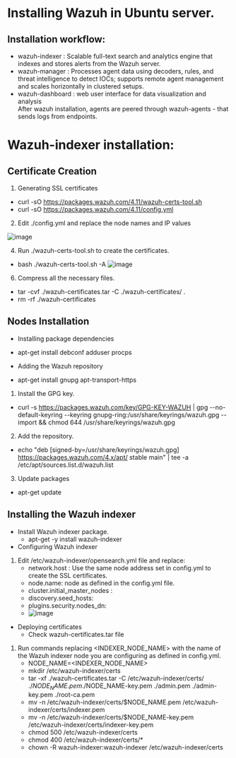 # Installing Wazuh in Ubuntu server.
## Installation workflow:  
* wazuh-indexer : Scalable full-text search and analytics engine that indexes and stores alerts from the Wazuh server.  
* wazuh-manager : Processes agent data using decoders, rules, and threat intelligence to detect IOCs; supports remote agent management and scales horizontally in clustered setups.  
* wazuh-dashboard : web user interface for data visualization and analysis  
After wazuh installation, agents are peered through wazuh-agents - that sends logs from endpoints.  

# Wazuh-indexer installation:  
## Certificate Creation
1. Generating SSL certificates  
 - curl -sO https://packages.wazuh.com/4.11/wazuh-certs-tool.sh  
 - curl -sO https://packages.wazuh.com/4.11/config.yml  
2. Edit ./config.yml and replace the node names and IP values
   
![image](https://github.com/user-attachments/assets/5ebf72f0-a1d1-4058-acbb-1629c4089c7c)  

4. Run ./wazuh-certs-tool.sh to create the certificates.  
 - bash ./wazuh-certs-tool.sh -A
![image](https://github.com/user-attachments/assets/ccc9121a-609b-4998-91ab-1a9a55c98c49)
6. Compress all the necessary files.  
 - tar -cvf ./wazuh-certificates.tar -C ./wazuh-certificates/ .  
 - rm -rf ./wazuh-certificates  

## Nodes Installation  
+ Installing package dependencies   
 - apt-get install debconf adduser procps
+ Adding the Wazuh repository  
 - apt-get install gnupg apt-transport-https
1. Install the GPG key.  
 - curl -s https://packages.wazuh.com/key/GPG-KEY-WAZUH | gpg --no-default-keyring --keyring gnupg-ring:/usr/share/keyrings/wazuh.gpg --import && chmod 644 /usr/share/keyrings/wazuh.gpg
2. Add the repository.  
 - echo "deb [signed-by=/usr/share/keyrings/wazuh.gpg] https://packages.wazuh.com/4.x/apt/ stable main" | tee -a /etc/apt/sources.list.d/wazuh.list
3. Update packages  
 - apt-get update  

## Installing the Wazuh indexer  
* Install Wazuh indexer package.  
  + apt-get -y install wazuh-indexer  
* Configuring Wazuh indexer   
1. Edit /etc/wazuh-indexer/opensearch.yml file and replace:
   - network.host : Use the same node address set in config.yml to create the SSL certificates.
   - node.name: node as defined in the config.yml file.
   - cluster.initial_master_nodes :
   - discovery.seed_hosts:
   - plugins.security.nodes_dn:
   - ![image](https://github.com/user-attachments/assets/d34a5f91-5d4f-4090-b51f-fda665054160)

* Deploying certificates
  - Check wazuh-certificates.tar file  
1. Run commands replacing <INDEXER_NODE_NAME> with the name of the Wazuh indexer node you are configuring as defined in config.yml.  
   - NODE_NAME=<INDEXER_NODE_NAME>  
   - mkdir /etc/wazuh-indexer/certs  
   - tar -xf ./wazuh-certificates.tar -C /etc/wazuh-indexer/certs/ ./$NODE_NAME.pem ./$NODE_NAME-key.pem ./admin.pem ./admin-key.pem ./root-ca.pem  
   - mv -n /etc/wazuh-indexer/certs/$NODE_NAME.pem /etc/wazuh-indexer/certs/indexer.pem  
   - mv -n /etc/wazuh-indexer/certs/$NODE_NAME-key.pem /etc/wazuh-indexer/certs/indexer-key.pem  
   - chmod 500 /etc/wazuh-indexer/certs  
   - chmod 400 /etc/wazuh-indexer/certs/*  
   - chown -R wazuh-indexer:wazuh-indexer /etc/wazuh-indexer/certs

   
